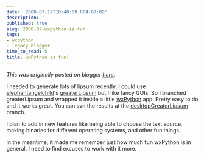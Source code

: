```yaml
---
date: '2008-07-17T10:40:00.004-07:00'
description: ''
published: true
slug: 2008-07-wxpython-is-fun
tags:
- wxpython
- legacy-blogger
time_to_read: 5
title: wxPython is fun!
---
```


*This was originally posted on blogger [here](https://pydanny.blogspot.com/2008/07/wxpython-is-fun.html)*.

I needed to generate lots of lipsum recently.  I could use [elephantangelchild](https://elephantangelchild.blogspot.com/)'s [greaterLipsum](https://code.google.com/p/greaterlipsum/) but I like fancy GUIs.  So I branched greaterLipsum and wrapped it inside a little [wxPython](https://wxpython.org) app.  Pretty easy to do and it works great.  You can svn the results at the [desktopGreaterLipsum](https://greaterlipsum.googlecode.com/svn/branches/desktopgreaterlipsum/) branch.

I plan to add in new features like being able to choose the text source, making binaries for different operating systems, and other fun things.

In the meantime, it made me remember just how much fun wxPython is in general.  I need to find excuses to work with it more.